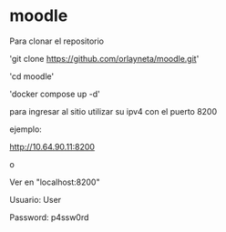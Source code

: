 # moodle

Para clonar el repositorio

'git clone https://github.com/orlayneta/moodle.git'

'cd moodle'

'docker compose up -d'

para ingresar al sitio utilizar su ipv4 con el puerto 8200

ejemplo:

http://10.64.90.11:8200

o


Ver en "localhost:8200"

Usuario: User

Password: p4ssw0rd


